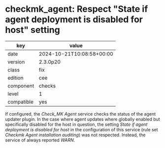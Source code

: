 [//]: # (werk v2)
# checkmk_agent: Respect "State if agent deployment is disabled for host" setting

key        | value
---------- | ---
date       | 2024-10-21T10:08:58+00:00
version    | 2.3.0p20
class      | fix
edition    | cee
component  | checks
level      | 1
compatible | yes

If configured, the _Check\_MK Agent_ service checks the status of the agent updater plugin. In the
case where agent updates where globally enabled but specifically disabled for the host in question,
the setting _State if agent deployment is disabled for host_ in the configuration of this service
(rule set _Checkmk Agent installation auditing_) was not respected. Instead, the service of always
reported _WARN_.
